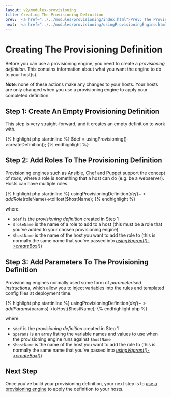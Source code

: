 ```yaml
---
layout: v2/modules-provisioning
title: Creating The Provisioning Definition
prev: '<a href="../../modules/provisioning/index.html">Prev: The Provisioning Module</a>'
next: '<a href="../../modules/provisioning/usingProvisioningEngine.html">Next: usingProvisioningEngine()</a>'
---
```


# Creating The Provisioning Definition

Before you can use a provisioning engine, you need to create a _provisioning definition_.  This contains information about what you want the engine to do to your host(s).

__Note__: none of these actions make any changes to your hosts.  Your hosts are only changed when you use a provisioning engine to apply your completed definition.

## Step 1: Create An Empty Provisioning Definition

This step is very straight-forward, and it creates an empty definition to work with.

{% highlight php startinline %}
$def = usingProvisioning()->createDefinition();
{% endhighlight %}

## Step 2: Add Roles To The Provisioning Definition

Provisioning engines such as [Ansible](http://ansible.cc/), [Chef](http://www.opscode.com/chef/) and [Puppet](https://puppetlabs.com/) support the concept of _roles_, where a role is something that a host can do (e.g. be a webserver).  Hosts can have multiple roles.

{% highlight php startinline %}
usingProvisioningDefinition($def)->addRole($roleName)->toHost($hostName);
{% endhighlight %}

where:

* `$def` is the _provisioning definition_ created in Step 1
* `$roleName` is the name of a role to add to a host (this must be a role that you've added to your chosen provisioning engine)
* `$hostName` is the name of the host you want to add the role to (this is normally the same name that you've passed into _[usingVagrant()->createBox()](../vagrant/usingVagrant.html#createbox)_)

## Step 3: Add Parameters To The Provisioning Definition

Provisioning engines normally used some form of _parameterised instructions_, which allow you to inject variables into the rules and templated config files at deployment time.

{% highlight php startinline %}
usingProvisioningDefinition($def)->addParams($params)->toHost($hostName);
{% endhighlight php %}

where:

* `$def` is the _provisioning definition_ created in Step 1
* `$params` is an array listing the variable names and values to use when the provisioning engine runs against `$hostName`
* `$hostName` is the name of the host you want to add the role to (this is normally the same name that you've passed into _[usingVagrant()->createBox()](../vagrant/usingVagrant.html#createbox)_)

## Next Step

Once you've build your provisioning definition, your next step is to [use a provisioning engine](useProvisioningEngine.html) to apply the definition to your hosts.